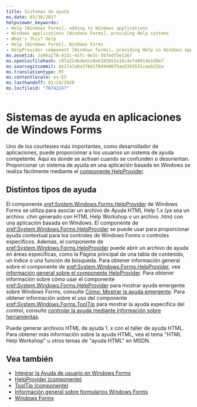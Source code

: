 ```yaml
---
title: Sistemas de ayuda
ms.date: 03/30/2017
helpviewer_keywords:
- Help [Windows Forms], adding to Windows applications
- Windows applications [Windows Forms], providing Help systems
- What's This? Help
- Help [Windows Forms], Windows Forms
- HelpProvider component [Windows Forms], providing Help in Windows applications
ms.assetid: 2a96a278-432c-41fc-9e3c-5bfedf5e1267
ms.openlocfilehash: c97a22dbdbdcc0eb282b52e16c4ef40914b1d9e7
ms.sourcegitcommit: de17a7a0a37042f0d4406f5ae5393531caeb25ba
ms.translationtype: MT
ms.contentlocale: es-ES
ms.lasthandoff: 01/24/2020
ms.locfileid: "76742247"
---
```

# <a name="help-systems-in-windows-forms-applications"></a>Sistemas de ayuda en aplicaciones de Windows Forms
Uno de los courtesies más importantes, como desarrollador de aplicaciones, puede proporcionar a los usuarios un sistema de ayuda competente. Aquí es donde se activan cuando se confunden o desorientan. Proporcionar un sistema de ayuda en una aplicación basada en Windows se realiza fácilmente mediante el [componente HelpProvider](../controls/helpprovider-component-windows-forms.md).  
  
## <a name="different-types-of-help"></a>Distintos tipos de ayuda  
 El componente <xref:System.Windows.Forms.HelpProvider> de Windows Forms se utiliza para asociar un archivo de Ayuda HTML Help 1.x (ya sea un archivo .chm generado con HTML Help Workshop o un archivo .htm) con una aplicación basada en Windows. El componente de <xref:System.Windows.Forms.HelpProvider> se puede usar para proporcionar ayuda contextual para los controles de Windows Forms o controles específicos. Además, el componente de <xref:System.Windows.Forms.HelpProvider> puede abrir un archivo de ayuda en áreas específicas, como la Página principal de una tabla de contenido, un índice o una función de búsqueda. Para obtener información general sobre el componente de <xref:System.Windows.Forms.HelpProvider>, vea [información general sobre el componente HelpProvider](../controls/helpprovider-component-overview-windows-forms.md). Para obtener información sobre cómo usar el componente <xref:System.Windows.Forms.HelpProvider> para mostrar ayuda emergente sobre Windows Forms, consulte [Cómo: Mostrar la ayuda emergente](how-to-display-pop-up-help.md). Para obtener información sobre el uso del componente <xref:System.Windows.Forms.ToolTip> para mostrar la ayuda específica del control, consulte [controlar la ayuda mediante información sobre herramientas](control-help-using-tooltips.md).  
  
 Puede generar archivos HTML de ayuda 1. x con el taller de ayuda HTML. Para obtener más información sobre la ayuda HTML, vea el tema "HTML Help Workshop" u otros temas de "ayuda HTML" en MSDN.  
  
## <a name="see-also"></a>Vea también

- [Integrar la Ayuda de usuario en Windows Forms](integrating-user-help-in-windows-forms.md)
- [HelpProvider (componente)](../controls/helpprovider-component-windows-forms.md)
- [ToolTip (componente)](../controls/tooltip-component-windows-forms.md)
- [Información general sobre formularios Windows Forms](../windows-forms-overview.md)
- [Windows Forms](../index.md)
